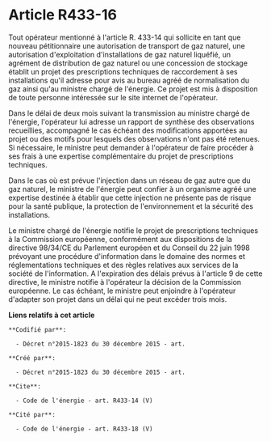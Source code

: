 # Article R433-16

Tout opérateur mentionné à l'article R. 433-14 qui sollicite en tant que nouveau pétitionnaire une autorisation de transport
de gaz naturel, une autorisation d'exploitation d'installations de gaz naturel liquéfié, un agrément de distribution de gaz
naturel ou une concession de stockage établit un projet des prescriptions techniques de raccordement à ses installations
qu'il adresse pour avis au bureau agréé de normalisation du gaz ainsi qu'au ministre chargé de l'énergie. Ce projet est mis à
disposition de toute personne intéressée sur le site internet de l'opérateur. 

Dans le délai de deux mois suivant la transmission au ministre chargé de l'énergie, l'opérateur lui adresse un rapport de
synthèse des observations recueillies, accompagné le cas échéant des modifications apportées au projet ou des motifs pour
lesquels des observations n'ont pas été retenues. Si nécessaire, le ministre peut demander à l'opérateur de faire procéder à
ses frais à une expertise complémentaire du projet de prescriptions techniques. 

Dans le cas où est prévue l'injection dans un réseau de gaz autre que du gaz naturel, le ministre de l'énergie peut confier à
un organisme agréé une expertise destinée à établir que cette injection ne présente pas de risque pour la santé publique, la
protection de l'environnement et la sécurité des installations. 

Le ministre chargé de l'énergie notifie le projet de prescriptions techniques à la Commission européenne, conformément aux
dispositions de la directive 98/34/CE du Parlement européen et du Conseil du 22 juin 1998 prévoyant une procédure
d'information dans le domaine des normes et réglementations techniques et des règles relatives aux services de la société de
l'information. A l'expiration des délais prévus à l'article 9 de cette directive, le ministre notifie à l'opérateur la
décision de la Commission européenne. Le cas échéant, le ministre peut enjoindre à l'opérateur d'adapter son projet dans un
délai qui ne peut excéder trois mois.

**Liens relatifs à cet article**

	**Codifié par**:

	  - Décret n°2015-1823 du 30 décembre 2015 - art.

	**Créé par**:

	  - Décret n°2015-1823 du 30 décembre 2015 - art.

	**Cite**:

	  - Code de l'énergie - art. R433-14 (V)

	**Cité par**:

	  - Code de l'énergie - art. R433-18 (V)
